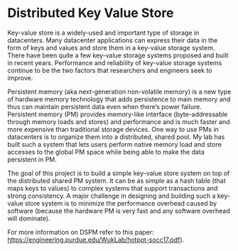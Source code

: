 # Distributed Key Value Store
Key-value store is a widely-used and important type of storage in datacenters. Many datacenter applications can express their data in the form of keys and values and store them in a key-value storage system. There have been quite a few key-value storage systems proposed and built in recent years. Performance and reliability of key-value storage systems continue to be the two factors that researchers and engineers seek to improve.

Persistent memory (aka next-generation non-volatile memory) is a new type of hardware memory technology that adds persistence to main memory and thus can maintain persistent data even when there’s power failure. Persistent memory (PM) provides memory-like interface (byte-addressable through memory loads and stores) and performance and is much faster and more expensive than traditional storage devices. One way to use PMs in datacenters is to organize them into a distributed, shared pool. My lab has built such a system that lets users perform native memory load and store accesses to the global PM space while being able to make the data persistent in PM. 

The goal of this project is to build a simple key-value store system on top of the distributed shared PM system. It can be as simple as a hash table (that maps keys to values) to complex systems that support transactions and strong consistency. A major challenge in designing and building such a key-value store system is to minimize the performance overhead caused by software (because the hardware PM is very fast and any software overhead will dominate). 

For more information on DSPM refer to this paper: https://engineering.purdue.edu/WukLab/hotpot-socc17.pdf). 
